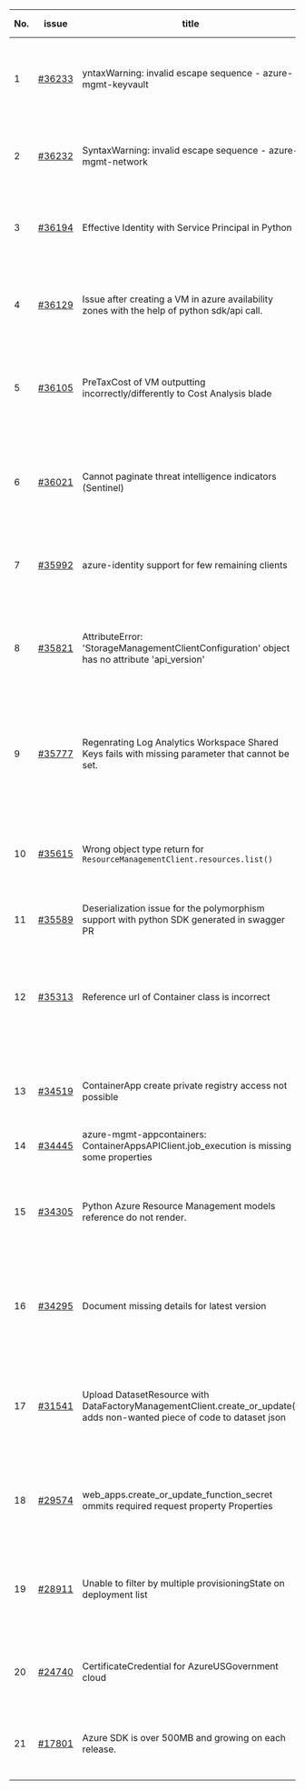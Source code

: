 | No. | issue | title | labels | assignees | bot advice | created date |
| ------ | ------ | ------ | ------ | ------ | ------ | :-----: |
|1|[#36233](https://github.com/Azure/azure-sdk-for-python/issues/36233)|yntaxWarning: invalid escape sequence - azure-mgmt-keyvault|question, KeyVault, Mgmt, customer-reported, needs-team-attention|msyyc||2024-06-25|
|2|[#36232](https://github.com/Azure/azure-sdk-for-python/issues/36232)|SyntaxWarning: invalid escape sequence - azure-mgmt-network|question, Network, Mgmt, customer-reported, needs-team-attention|msyyc|new comment|2024-06-25|
|3|[#36194](https://github.com/Azure/azure-sdk-for-python/issues/36194)|Effective Identity with Service Principal in Python|Docs, question, PowerBI, Mgmt, customer-reported, issue-addressed|msyyc||2024-06-21|
|4|[#36129](https://github.com/Azure/azure-sdk-for-python/issues/36129)|Issue after creating a VM in azure availability zones with the help of python sdk/api call.|question, Compute - VM, Mgmt, customer-reported, needs-team-attention|msyyc|new comment|2024-06-18|
|5|[#36105](https://github.com/Azure/azure-sdk-for-python/issues/36105)|PreTaxCost of VM outputting incorrectly/differently to Cost Analysis blade|question, Mgmt, customer-reported, needs-team-attention, Cost Management - Query|msyyc||2024-06-17|
|6|[#36021](https://github.com/Azure/azure-sdk-for-python/issues/36021)|Cannot paginate threat intelligence indicators (Sentinel)|question, Service Attention, Mgmt, customer-reported, needs-team-attention, SecurityInsights|msyyc, ChenxiJiang333||2024-06-11|
|7|[#35992](https://github.com/Azure/azure-sdk-for-python/issues/35992)|azure-identity support for few remaining clients|question, Mgmt, customer-reported, needs-author-feedback|msyyc||2024-06-08|
|8|[#35821](https://github.com/Azure/azure-sdk-for-python/issues/35821)|AttributeError: 'StorageManagementClientConfiguration' object has no attribute 'api_version'|Storage, question, Service Attention, Mgmt, customer-reported, needs-author-feedback|msyyc||2024-05-29|
|9|[#35777](https://github.com/Azure/azure-sdk-for-python/issues/35777)|Regenrating Log Analytics Workspace Shared Keys fails with missing parameter that cannot be set.|question, Monitor, Service Attention, Mgmt, customer-reported, needs-team-attention|msyyc||2024-05-27|
|10|[#35615](https://github.com/Azure/azure-sdk-for-python/issues/35615)|Wrong object type return for `ResourceManagementClient.resources.list()`|question, ARM, Service Attention, Mgmt, customer-reported, issue-addressed|msyyc||2024-05-14|
|11|[#35589](https://github.com/Azure/azure-sdk-for-python/issues/35589)|Deserialization issue for the polymorphism support with python SDK generated in swagger PR|Autorest Issue, Mgmt|msyyc, iscai-msft||2024-05-11|
|12|[#35313](https://github.com/Azure/azure-sdk-for-python/issues/35313)|Reference url of Container class is incorrect|question, Container Instances, Service Attention, Mgmt, customer-reported, issue-addressed|msyyc||2024-04-23|
|13|[#34519](https://github.com/Azure/azure-sdk-for-python/issues/34519)|ContainerApp create private registry access not possible|question, Mgmt, customer-reported, no-recent-activity, needs-author-feedback|msyyc||2024-02-28|
|14|[#34445](https://github.com/Azure/azure-sdk-for-python/issues/34445)|azure-mgmt-appcontainers: ContainerAppsAPIClient.job_execution is missing some properties|Mgmt|msyyc|no reply > 7|2024-02-24|
|15|[#34305](https://github.com/Azure/azure-sdk-for-python/issues/34305)|Python Azure Resource Management models reference do not render.|Docs, question, ARM, Service Attention, Mgmt, customer-reported, needs-team-attention|msyyc|new comment|2024-02-13|
|16|[#34295](https://github.com/Azure/azure-sdk-for-python/issues/34295)|Document missing details for latest version|Docs, question, Service Attention, Mgmt, customer-reported, needs-team-attention|msyyc|no reply > 7|2024-02-13|
|17|[#31541](https://github.com/Azure/azure-sdk-for-python/issues/31541)|Upload DatasetResource with DataFactoryManagementClient.create_or_update() adds non-wanted piece of code to dataset json|question, Data Factory, Service Attention, Mgmt, customer-reported, needs-team-attention|msyyc|no reply > 7|2023-08-09|
|18|[#29574](https://github.com/Azure/azure-sdk-for-python/issues/29574)|web_apps.create_or_update_function_secret ommits required request property Properties|bug, Service Attention, Mgmt, customer-reported, Web Apps, needs-team-attention|msyyc|new comment|2023-03-24|
|19|[#28911](https://github.com/Azure/azure-sdk-for-python/issues/28911)|Unable to filter by multiple provisioningState on deployment list|bug, Service Attention, Mgmt, customer-reported, needs-team-attention, Resources|msyyc|new comment|2023-02-20|
|20|[#24740](https://github.com/Azure/azure-sdk-for-python/issues/24740)|CertificateCredential for AzureUSGovernment cloud|feature-request, Operations Management, Mgmt, needs-team-attention|msyyc, BigCat20196|no reply > 7|2022-06-07|
|21|[#17801](https://github.com/Azure/azure-sdk-for-python/issues/17801)|Azure SDK is over 500MB and growing on each release.|question, Network, Mgmt, customer-reported, needs-team-attention|lmazuel, msyyc, iscai-msft|no reply > 7|2021-04-05|
